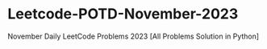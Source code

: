 # Leetcode-POTD-November-2023
November Daily LeetCode Problems 2023 [All Problems Solution in Python]
